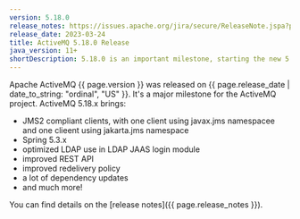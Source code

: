 ```yaml
---
version: 5.18.0
release_notes: https://issues.apache.org/jira/secure/ReleaseNote.jspa?projectId=12311210&version=12351380
release_date: 2023-03-24
title: ActiveMQ 5.18.0 Release
java_version: 11+
shortDescription: 5.18.0 is an important milestone, starting the new 5.18.x series. It brings JMS2 clients (both javax and jakarta namespaces), Spring 5.3.x, a bunch of dependency updates, and a lot of fixes and improvements.
---
```

Apache ActiveMQ {{ page.version }} was released on {{ page.release_date | date_to_string: "ordinal", "US" }}. It's a major milestone for the ActiveMQ project.
ActiveMQ 5.18.x brings:
* JMS2 compliant clients, with one client using javax.jms namespacee and one clieent using jakarta.jms namespace
* Spring 5.3.x
* optimized LDAP use in LDAP JAAS login module
* improved REST API
* improved redelivery policy
* a lot of dependency updates
* and much more!

You can find details on the [release notes]({{ page.release_notes }}).

